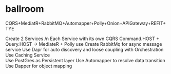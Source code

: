 # ballroom
CQRS+MediatR+RabbitMQ+Automapper+Polly+Onion+APIGateway+REFIT+TYE

Create 2 Services /n
Each Service with its own CQRS Command.HOST + Query.HOST -> MediateR + Polly use 
Create RabbitMq for async message service
Use Dapr for auto discovery and loose coupling with Orchestration 
Use Caching Service  
Use PostGres as Persistent layer
Use Automapper to resolve data transition 
Use Dapper for object mapping 

